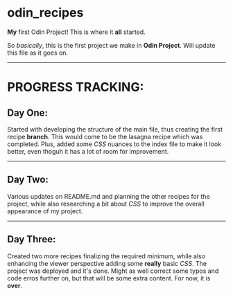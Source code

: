 # odin_recipes
**My** first Odin Project! This is where it **all** started.

So *basically*, this is the first project we make in **Odin Project**. Will update this file as it goes on. 
<hr>

# PROGRESS TRACKING:
## Day One:
Started with developing the structure of the main file, thus creating the first recipe **branch**. This would come to be the lasagna recipe which was completed. Plus, added some *CSS* nuances to the index file to make it look better, even thoguh it has a lot of room for improvement.
<hr>

## Day Two:
Various updates on README.md and planning the other recipes for the project, while also researching a bit about *CSS* to improve the overall appearance of my project.
<hr>

## Day Three:
Created two more recipes finalizing the required minimum, while also enhancing the viewer perspective adding some **really** basic *CSS*. The project was deployed and it's done. Might as well correct some typos and code erros further on, but that will be some extra content. For now, it is **over**.

